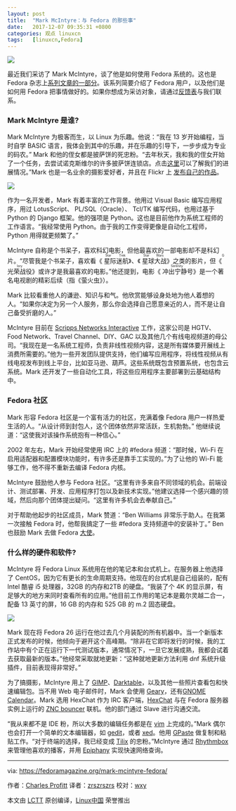 ```yaml
---
layout: post
title:	"Mark McIntyre：与 Fedora 的那些事"
date:	2017-12-07 09:35:31 +0800 
categories:	观点 linuxcn 
tags:	[linuxcn,Fedora]
---
```



![](/Asserts/Images//attachment/album/201712/07/093534f3fs7rbbr5lbu3q5.jpg)


最近我们采访了 Mark McIntyre，谈了他是如何使用 Fedora 系统的。这也是 Fedora 杂志上[系列文章的一部分](https://fedoramagazine.org/tag/how-do-you-fedora/)。该系列简要介绍了 Fedora 用户，以及他们是如何用 Fedora 把事情做好的。如果你想成为采访对象，请通过[反馈表](https://fedoramagazine.org/submit-an-idea-or-tip/)与我们联系。


### Mark McIntyre 是谁?


Mark McIntyre 为极客而生，以 Linux 为乐趣。他说：“我在 13 岁开始编程，当时自学 BASIC 语言，我体会到其中的乐趣，并在乐趣的引导下，一步步成为专业的码农。” Mark 和他的侄女都是披萨饼的死忠粉。“去年秋天，我和我的侄女开始了一个任务，去尝试诺克斯维尔的许多披萨饼连锁店。点击[这里](https://knox-pizza-quest.blogspot.com/)可以了解我们的进展情况。”Mark 也是一名业余的摄影爱好者，并且在 Flickr 上 [发布自己的作品](https://www.flickr.com/photos/mockgeek/)。


![](/Asserts/Images//attachment/album/201712/07/093534jo5455vg0069759u.jpg)


作为一名开发者，Mark 有着丰富的工作背景。他用过 Visual Basic 编写应用程序，用过 LotusScript、 PL/SQL（Oracle）、 Tcl/TK 编写代码，也用过基于 Python 的 Django 框架。他的强项是 Python。这也是目前他作为系统工程师的工作语言。“我经常使用 Python。由于我的工作变得更像是自动化工程师， Python 用得就更频繁了。”


McIntyre 自称是个书呆子，喜欢科幻电影，但他最喜欢的一部电影却不是科幻片。“尽管我是个书呆子，喜欢看《<ruby> 星际迷航 <rt>  Star Trek </rt></ruby>》、《<ruby> 星球大战 <rt>  Star Wars </rt></ruby>》之类的影片，但《<ruby> 光荣战役 <rt>  Glory </rt></ruby>》或许才是我最喜欢的电影。”他还提到，电影《<ruby> 冲出宁静号 <rt>  Serenity </rt></ruby>》是一个著名电视剧的精彩后续（指《萤火虫》）。


Mark 比较看重他人的谦逊、知识与和气。他欣赏能够设身处地为他人着想的人。“如果你决定为另一个人服务，那么你会选择自己愿意亲近的人，而不是让自己备受折磨的人。”


McIntyre 目前在 [Scripps Networks Interactive](http://www.scrippsnetworksinteractive.com/) 工作，这家公司是 HGTV、Food Network、Travel Channel、DIY、GAC 以及其他几个有线电视频道的母公司。“我现在是一名系统工程师，负责非线性视频内容，这是所有媒体要开展线上消费所需要的。”他为一些开发团队提供支持，他们编写应用程序，将线性视频从有线电视发布到线上平台，比如亚马逊、葫芦。这些系统既包含预置系统，也包含云系统。Mark 还开发了一些自动化工具，将这些应用程序主要部署到云基础结构中。


### Fedora 社区


Mark 形容 Fedora 社区是一个富有活力的社区，充满着像 Fedora 用户一样热爱生活的人。“从设计师到封包人，这个团体依然非常活跃，生机勃勃。” 他继续说道：“这使我对该操作系统抱有一种信心。”


2002 年左右，Mark 开始经常使用 IRC 上的 #fedora 频道：“那时候，Wi-Fi 在启用适配器和配置模块功能时，有许多还是靠手工实现的。”为了让他的 Wi-Fi 能够工作，他不得不重新去编译 Fedora 内核。


McIntyre 鼓励他人参与 Fedora 社区。“这里有许多来自不同领域的机会。前端设计、测试部署、开发、应用程序打包以及新技术实现。”他建议选择一个感兴趣的领域，然后向那个团体提出疑问。“这里有许多机会去奉献自己。”


对于帮助他起步的社区成员，Mark 赞道：“Ben Williams 非常乐于助人。在我第一次接触 Fedora 时，他帮我搞定了一些 #fedora 支持频道中的安装补丁。” Ben 也鼓励 Mark 去做 Fedora [大使](https://fedoraproject.org/wiki/Ambassadors)。


### 什么样的硬件和软件?


McIntyre 将 Fedora Linux 系统用在他的笔记本和台式机上。在服务器上他选择了 CentOS，因为它有更长的生命周期支持。他现在的台式机是自己组装的，配有 Intel 酷睿 i5 处理器，32GB 的内存和2TB 的硬盘。“我装了个 4K 的显示屏，有足够大的地方来同时查看所有的应用。”他目前工作用的笔记本是戴尔灵越二合一，配备 13 英寸的屏，16 GB 的内存和 525 GB 的 m.2 固态硬盘。


![](/Asserts/Images//attachment/album/201712/07/093535u7orwbnqwj7oeb66.png)


Mark 现在将 Fedora 26 运行在他过去几个月装配的所有机器中。当一个新版本正式发布的时候，他倾向于避开这个高峰期。“除非在它即将发行的时候，我的工作站中有个正在运行下一代测试版本，通常情况下，一旦它发展成熟，我都会试着去获取最新的版本。”他经常采取就地更新：“这种就地更新方法利用 dnf 系统升级插件，目前表现得非常好。”


为了搞摄影，McIntyre 用上了 [GIMP](https://www.gimp.org/)、[Darktable](http://www.darktable.org/)，以及其他一些照片查看包和快速编辑包。当不用 Web 电子邮件时，Mark 会使用 [Geary](https://wiki.gnome.org/Apps/Geary)，还有[GNOME Calendar](https://wiki.gnome.org/Apps/Calendar)。Mark 选用 HexChat 作为 IRC 客户端，[HexChat](https://hexchat.github.io/) 与在 Fedora 服务器实例上运行的 [ZNC bouncer](https://wiki.znc.in/ZNC) 联机。他的部门通过 Slave 进行沟通交流。


“我从来都不是 IDE 粉，所以大多数的编辑任务都是在 [vim](http://www.vim.org/) 上完成的。”Mark 偶尔也会打开一个简单的文本编辑器，如 [gedit](https://wiki.gnome.org/Apps/Gedit)，或者 [xed](https://github.com/linuxmint/xed)。他用 [GPaste](https://github.com/Keruspe/GPaste) 做复制和粘贴工作。“对于终端的选择，我已经变成 [Tilix](https://fedoramagazine.org/try-tilix-new-terminal-emulator-fedora/) 的忠粉。”McIntyre 通过 [Rhythmbox](https://wiki.gnome.org/Apps/Rhythmbox) 来管理他喜欢的播客，并用 [Epiphany](https://wiki.gnome.org/Apps/Web) 实现快速网络查询。




---


via: <https://fedoramagazine.org/mark-mcintyre-fedora/>


作者：[Charles Profitt](https://fedoramagazine.org/author/cprofitt/) 译者：[zrszrszrs](https://github.com/zrszrszrs) 校对：[wxy](https://github.com/wxy)


本文由 [LCTT](https://github.com/LCTT/TranslateProject) 原创编译，[Linux中国](https://linux.cn/) 荣誉推出
